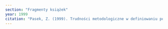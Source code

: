 ```yaml
---
section: "Fragmenty książek"
year: 1999
citation: "Pasek, Z. (1999). Trudności metodologiczne w definiowaniu pojęcia sekty. W Chrześcijaństwo wobec sekt. Materiały pokonferencyjne (s. ). Opole."
---
```

